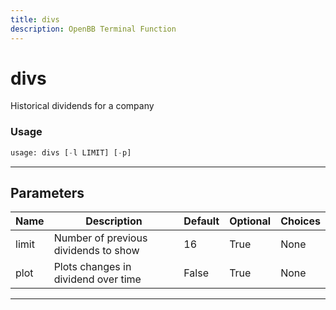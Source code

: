 ```yaml
---
title: divs
description: OpenBB Terminal Function
---
```


# divs

Historical dividends for a company

### Usage

```python
usage: divs [-l LIMIT] [-p]
```

---

## Parameters

| Name | Description | Default | Optional | Choices |
| ---- | ----------- | ------- | -------- | ------- |
| limit | Number of previous dividends to show | 16 | True | None |
| plot | Plots changes in dividend over time | False | True | None |
---

